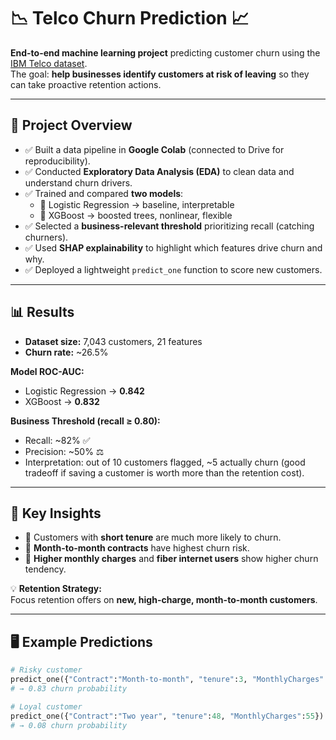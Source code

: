 # 📉 Telco Churn Prediction 📈

**End-to-end machine learning project** predicting customer churn using the [IBM Telco dataset](https://www.kaggle.com/blastchar/telco-customer-churn).  
The goal: **help businesses identify customers at risk of leaving** so they can take proactive retention actions.

---

## 🚀 Project Overview
- ✅ Built a data pipeline in **Google Colab** (connected to Drive for reproducibility).  
- ✅ Conducted **Exploratory Data Analysis (EDA)** to clean data and understand churn drivers.  
- ✅ Trained and compared **two models**:  
  - 🔹 Logistic Regression → baseline, interpretable  
  - 🔹 XGBoost → boosted trees, nonlinear, flexible  
- ✅ Selected a **business-relevant threshold** prioritizing recall (catching churners).  
- ✅ Used **SHAP explainability** to highlight which features drive churn and why.  
- ✅ Deployed a lightweight `predict_one` function to score new customers.  

---

## 📊 Results
- **Dataset size:** 7,043 customers, 21 features  
- **Churn rate:** ~26.5%  

**Model ROC-AUC:**
- Logistic Regression → **0.842**  
- XGBoost → **0.832**

**Business Threshold (recall ≥ 0.80):**
- Recall: ~82% ✅  
- Precision: ~50% ⚖️  
- Interpretation: out of 10 customers flagged, ~5 actually churn (good tradeoff if saving a customer is worth more than the retention cost).  

---

## 🔑 Key Insights
- 📌 Customers with **short tenure** are much more likely to churn.  
- 📌 **Month-to-month contracts** have highest churn risk.  
- 📌 **Higher monthly charges** and **fiber internet users** show higher churn tendency.  

💡 **Retention Strategy:**  
Focus retention offers on **new, high-charge, month-to-month customers**.

---

## 🖥️ Example Predictions
```python
# Risky customer
predict_one({"Contract":"Month-to-month", "tenure":3, "MonthlyCharges":95})
# → 0.83 churn probability

# Loyal customer
predict_one({"Contract":"Two year", "tenure":48, "MonthlyCharges":55})
# → 0.08 churn probability

